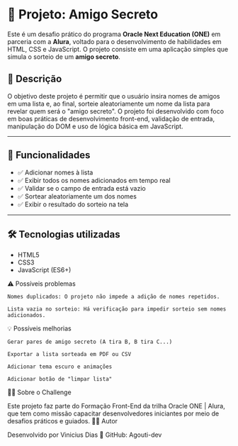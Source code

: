 # 🎁 Projeto: Amigo Secreto

Este é um desafio prático do programa **Oracle Next Education (ONE)** em parceria com a **Alura**, voltado para o desenvolvimento de habilidades em HTML, CSS e JavaScript. O projeto consiste em uma aplicação simples que simula o sorteio de um **amigo secreto**.

## 📌 Descrição

O objetivo deste projeto é permitir que o usuário insira nomes de amigos em uma lista e, ao final, sorteie aleatoriamente um nome da lista para revelar quem será o "amigo secreto". O projeto foi desenvolvido com foco em boas práticas de desenvolvimento front-end, validação de entrada, manipulação do DOM e uso de lógica básica em JavaScript.

---

## 🚀 Funcionalidades

- ✅ Adicionar nomes à lista
- ✅ Exibir todos os nomes adicionados em tempo real
- ✅ Validar se o campo de entrada está vazio
- ✅ Sortear aleatoriamente um dos nomes
- ✅ Exibir o resultado do sorteio na tela

---

## 🛠️ Tecnologias utilizadas

- HTML5  
- CSS3  
- JavaScript (ES6+)



⚠️ Possíveis problemas

    Nomes duplicados: O projeto não impede a adição de nomes repetidos.

    Lista vazia no sorteio: Há verificação para impedir sorteio sem nomes adicionados.

💡 Possíveis melhorias

    Gerar pares de amigo secreto (A tira B, B tira C...)

    Exportar a lista sorteada em PDF ou CSV

    Adicionar tema escuro e animações

    Adicionar botão de "limpar lista"

👨‍🏫 Sobre o Challenge

Este projeto faz parte do Formação Front-End da trilha Oracle ONE | Alura, que tem como missão capacitar desenvolvedores iniciantes por meio de desafios práticos e guiados.
🧑‍💻 Autor

Desenvolvido por Vinicius Dias
🔗 GitHub: Agouti-dev
